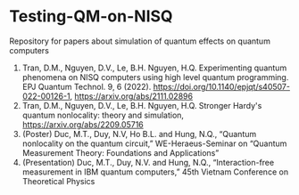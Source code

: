 # Testing-QM-on-NISQ

Repository for papers about simulation of quantum effects on quantum computers
1. Tran, D.M., Nguyen, D.V., Le, B.H. Nguyen, H.Q. Experimenting quantum phenomena on NISQ computers using high level quantum programming. EPJ Quantum Technol. 9, 6 (2022). https://doi.org/10.1140/epjqt/s40507-022-00126-1, https://arxiv.org/abs/2111.02896
2. Tran, D.M., Nguyen, D.V., Le, B.H. Nguyen, H.Q. Stronger Hardy's quantum nonlocality: theory and simulation, https://arxiv.org/abs/2209.05716
3. (Poster) Duc, M.T., Duy, N.V, Ho B.L. and Hung, N.Q., “Quantum nonlocality on the quantum circuit,” WE-Heraeus-Seminar on “Quantum Measurement Theory: Foundations and Applications”
4. (Presentation) Duc, M.T., Duy, N.V. and Hung, N.Q., “Interaction-free measurement in IBM quantum computers,” 45th Vietnam Conference on Theoretical Physics
